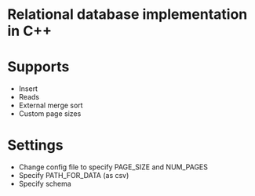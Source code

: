 # Relational database implementation in C++

# Supports
- Insert
- Reads
- External merge sort
- Custom page sizes

# Settings
- Change config file to specify PAGE_SIZE and NUM_PAGES
- Specify PATH_FOR_DATA (as csv)
- Specify schema
